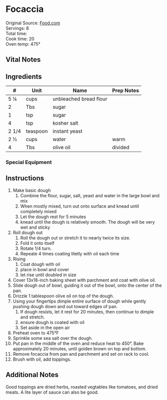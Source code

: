 # Focaccia 

Original Source: [Food.com](http://www.food.com/recipe/focaccia-for-the-love-of-it-longmeadow-farm-267632)  
Servings: 8  
Total time:  
Cook time: 20  
Oven temp: 475°  

## Vital Notes 

## Ingredients  
| # | Unit | Name  | Prep Notes |
|---| ---- | ----  | ---------- |
| 5 1⁄4 | cups | unbleached bread flour | |
| 2 | Tbs | sugar | |
| 1 | tsp | sugar | |
| 4 | tsp | kosher salt | |
| 2 1/4 | teaspoon | instant yeast | |
| 2 1⁄2 | cups | water | warm |
| 4 | Tbs | olive oil | divided |

### Special Equipment

## Instructions
1. Make basic dough
    1. Combine the flour, sugar, salt, yeast and water in the large bowl and mix
    2. When mostly mixed, turn out onto surface and knead until completely mixed
    4. Let the dough rest for 5 minutes
    5. knead until the dough is relatively smooth. The dough will be very wet and sticky
2. Roll dough out
    1. Roll the dough out or stretch it to nearly twice its size.
    2. Fold it onto itself
    3. Rotate 1/4 turn. 
    4. Repeate 4 times coating litetly with oil each time
3. Rising
    1. Coat dough with oil
    2. place in bowl and cover
    3. let rise until doubled in size
4. Cover 13x18-inch baking sheet with parchment and coat with olive oil.
5. Slide dough out of bowl, guiding it out of the bowl, onto the center of the pan.
6. Drizzle 1 tablespoon olive oil on top of the dough.
7. Using your fingertips dimple entire surface of dough while gently pushing dough down and out toward edges of pan.
    1. If dough resists, let it rest for 20 minutes, then continue to dimple and stretch.
    2. ensure dough is coated with oil
    3. Set aside in the open air
8. Preheat oven to 475°F 
9. Sprinkle some sea salt over the dough.
10. Put pan in the middle of the oven and reduce heat to 450°. Bake approximately 20 minutes, until golden brown on top and bottom.
11. Remove focaccia from pan and parchment and set on rack to cool.
12. Brush with oil, add toppings.

## Additional Notes
Good toppings are dried herbs, roasted vegtables like tomatoes, and dried meats. A lite layer of sauce can also be good.
